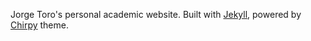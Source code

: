 Jorge Toro's personal academic website. Built with [Jekyll](https://jekyllrb.com), powered by [Chirpy](https://github.com/cotes2020/jekyll-theme-chirpy/) theme.
